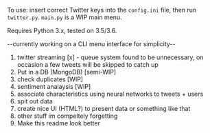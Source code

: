 To use: insert correct Twitter keys into the `config.ini` file, then run `twitter.py`. `main.py` is a WIP main menu.

Requires Python 3.x, tested on 3.5/3.6.

--currently working on a CLI menu interface for simplicity--

1. twitter streaming [x]  - queue system found to be unnecessary, on occasion a few tweets will be skipped to catch up
2. Put in a DB (MongoDB) [semi-WIP]
3. check duplicates [WIP]
4. sentiment analaysis [WIP]
5. associate characteristics using neural networks to tweets + users
6. spit out data
7. create nice UI (HTML?) to present data or something like that
8. other stuff im compeltely forgetting
9. Make this readme look better
